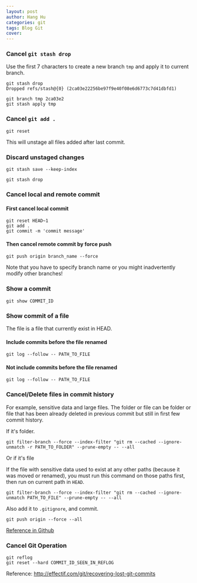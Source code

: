 ```yaml
---
layout: post
author: Hang Hu
categories: git
tags: Blog Git 
cover: 
---
```

### Cancel `git stash drop`

Use the first 7 characters to create a new branch `tmp` and apply it to current branch.

```
git stash drop
Dropped refs/stash@{0} (2ca03e22256be97f9e40f08e6d6773c7d41dbfd1)
```


```
git branch tmp 2ca03e2
git stash apply tmp
```


### Cancel `git add .`


```
git reset
```


This will unstage all files added after last commit.


### Discard unstaged changes


```
git stash save --keep-index

git stash drop
```


### Cancel local and remote commit


#### First cancel local commit


```
git reset HEAD~1
git add .
git commit -m 'commit message'
```


#### Then cancel remote commit by force push


```
git push origin branch_name --force
```


Note that you have to specify branch name or you might inadvertently modify other branches!


### Show a commit

```
git show COMMIT_ID
```

### Show commit of a file

The file is a file that currently exist in HEAD.

#### Include commits before the file renamed

```
git log --follow -- PATH_TO_FILE
```

#### Not include commits before the file renamed

```
git log --follow -- PATH_TO_FILE
```

### Cancel/Delete files in commit history

For example, sensitive data and large files. The folder or file can be folder or file that has been already deleted in previous commit but still in first few commit history.


If it's folder.


```
git filter-branch --force --index-filter "git rm --cached --ignore-unmatch -r PATH_TO_FOLDER" --prune-empty -- --all
```


Or if it's file

If the file with sensitive data used to exist at any other paths (because it was moved or renamed), you must run this command on those paths first, then run on current path in `HEAD`.


```
git filter-branch --force --index-filter "git rm --cached --ignore-unmatch PATH_TO_FILE" --prune-empty -- --all
```


Also add it to `.gitignore`, and commit.


```
git push origin --force --all
```


[Reference in Github](https://help.github.com/en/articles/removing-sensitive-data-from-a-repository)


### Cancel Git Operation

```
git reflog
git reset --hard COMMIT_ID_SEEN_IN_REFLOG
```

Reference: http://effectif.com/git/recovering-lost-git-commits